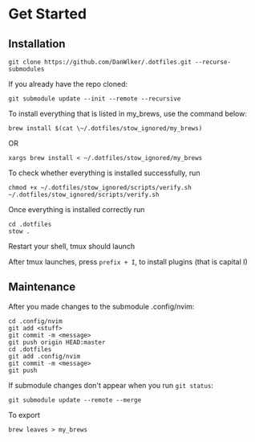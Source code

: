 # Get Started

## Installation

```
git clone https://github.com/DanWlker/.dotfiles.git --recurse-submodules
```

If you already have the repo cloned:

```
git submodule update --init --remote --recursive
```

To install everything that is listed in my_brews, use the command below:

```
brew install $(cat \~/.dotfiles/stow_ignored/my_brews)
```

OR

```
xargs brew install < ~/.dotfiles/stow_ignored/my_brews
```

To check whether everything is installed successfully, run

```
chmod +x ~/.dotfiles/stow_ignored/scripts/verify.sh
~/.dotfiles/stow_ignored/scripts/verify.sh
```

Once everything is installed correctly run

    cd .dotfiles
    stow .

Restart your shell, tmux should launch

After tmux launches, press `prefix + I`, to install plugins (that is capital I)

## Maintenance

After you made changes to the submodule .config/nvim:

```
cd .config/nvim
git add <stuff>
git commit -m <message>
git push origin HEAD:master
cd .dotfiles
git add .config/nvim
git commit -m <message>
git push
```

If submodule changes don't appear when you run `git status`:

```
git submodule update --remote --merge
```

To export

```
brew leaves > my_brews
```
